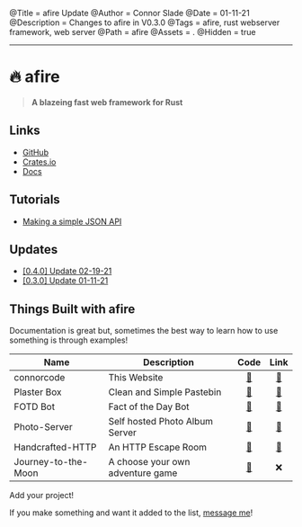 @Title = afire Update
@Author = Connor Slade
@Date = 01-11-21
@Description = Changes to afire in V0.3.0
@Tags = afire, rust webserver framework, web server
@Path = afire
@Assets = .
@Hidden = true

---

# 🔥 afire

> **A blazeing fast web framework for Rust**

## Links

- [GitHub](https://github.com/Basicprogrammer10/afire)
- [Crates.io](https://crates.io/crates/afire)
- [Docs](https://docs.rs/afire)

## Tutorials

- [Making a simple JSON API](/writing/afire/making-a-simple-api)

## Updates

- [[0.4.0] Update 02-19-21](/writing/afire/update-1)
- [[0.3.0] Update 01-11-21](/writing/afire/update-0)

## Things Built with afire

Documentation is great but, sometimes the best way to learn how to use something is through examples!

| Name                | Description                      |                              Code                              |                 Link                 |
| ------------------- | -------------------------------- | :------------------------------------------------------------: | :----------------------------------: |
| connorcode          | This Website                     |     [📀](https://github.com/Basicprogrammer10/connorcode/)     |    [🔗](https://connorcode.com/)     |
| Plaster Box         | Clean and Simple Pastebin        |     [📀](https://github.com/Basicprogrammer10/plaster-box)     | [🔗](https://paste.connorcode.com/)  |
| FOTD Bot            | Fact of the Day Bot              |      [📀](https://github.com/Basicprogrammer10/FOTD-Bot)       |  [🔗](https://fotd.connorcode.com/)  |
| Photo-Server        | Self hosted Photo Album Server   |    [📀](https://github.com/Basicprogrammer10/Photo-Server)     | [🔗](https://photos.connorcode.com/) |
| Handcrafted-HTTP    | An HTTP Escape Room              |  [📀](https://github.com/Basicprogrammer10/Handcrafted-HTTP)   |  [🔗](https://tmp.connorcode.com/)   |
| Journey-to-the-Moon | A choose your own adventure game | [📀](https://github.com/Basicprogrammer10/Journey-to-the-Moon) |                  ❌                  |

<div ad info>
Add your project!

If you make something and want it added to the list, [message me][contact]!

</div>

[contact]: https://connorcode.com/contact/
